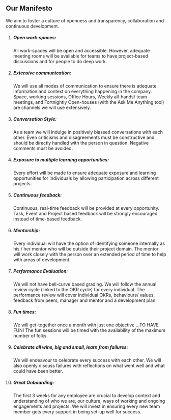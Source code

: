 ## Our Manifesto

We aim to foster a culture of openness and transparency, collaboration and continuous development.

1. ##### Open work-spaces:
   All work-spaces will be open and accessible. However, adequate meeting rooms will be available for teams to have project-based discussions and for people to do deep work.
2. ##### Extensive communication:
   We will use all modes of communication to ensure there is adequate information and context on everything happening in the company. Space, working sessions, Office Hours, Weekly all-hands/ team meetings, and Fortnightly Open-houses (with the Ask Me Anything tool) are channels we will use extensively.
3. ##### Conversation Style:
   As a team we will indulge in positively biassed conversations with each other. Even criticisms and disagreements must be constructive and should be directly handled with the person in question. Negative comments must be avoided.
4. ##### Exposure to multiple learning opportunities:
   Every effort will be made to ensure adequate exposure and learning opportunities for individuals by allowing participation across different projects.
5. ##### Continuous feedback:
   Continuous, real-time feedback will be provided at every opportunity. Task, Event and Project based feedback will be strongly encouraged instead of time-based feedback.
6. ##### Mentorship:
   Every individual will have the option of identifying someone internally as his / her mentor who will be outside their project domain. The mentor will work closely with the person over an extended period of time to help with areas of development.
7. ##### Performance Evaluation:
   We will not have bell-curve based grading. We will follow the annual review cycle (linked to the OKR cycle) for every individual. The performance review will cover individual OKRs, behaviours/ values, feedback from peers, manager and mentor and a development plan.
8. ##### Fun times:
   We will get-together once a month with just one objective ...TO HAVE FUN! The fun sessions will be timed with the availability of the maximum number of folks.
9. ##### Celebrate all wins, big and small, learn from failures:
   We will endeavour to celebrate every success with each other. We will also openly discuss failures with reflections on what went well and what could have been better.
10. ##### Great Onboarding:
    The first 3 weeks for any employee are crucial to develop context and understanding of who we are, our culture, ways of working and ongoing engagements and projects. We will invest in ensuring every new team member gets every support in being set-up well for success.

